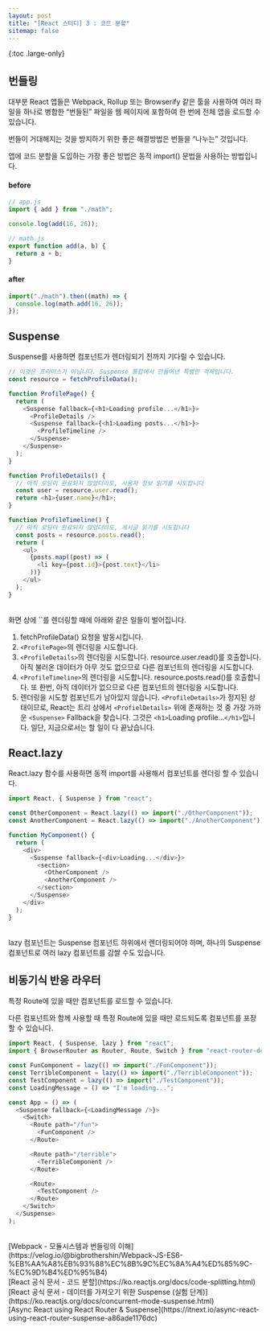 ```yaml
---
layout: post
title: "[React 스터디] 3 : 코드 분할"
sitemap: false
---
```


{:toc .large-only}

## 번들링

대부분 React 앱들은 Webpack, Rollup 또는 Browserify 같은 툴을 사용하여 여러 파일을 하나로 병합한 “번들된” 파일을 웹 페이지에 포함하여 한 번에 전체 앱을 로드할 수 있습니다.

번들이 거대해지는 것을 방지하기 위한 좋은 해결방법은 번들을 “나누는” 것입니다.

앱에 코드 분할을 도입하는 가장 좋은 방법은 동적 import() 문법을 사용하는 방법입니다.

#### before

```js
// app.js
import { add } from "./math";

console.log(add(16, 26));

// math.js
export function add(a, b) {
  return a + b;
}
```

#### after

```js
import("./math").then((math) => {
  console.log(math.add(16, 26));
});
```

## Suspense

Suspense를 사용하면 컴포넌트가 렌더링되기 전까지 기다릴 수 있습니다.

```js
// 이것은 프라미스가 아닙니다. Suspense 통합에서 만들어낸 특별한 객체입니다.
const resource = fetchProfileData();

function ProfilePage() {
  return (
    <Suspense fallback={<h1>Loading profile...</h1>}>
      <ProfileDetails />
      <Suspense fallback={<h1>Loading posts...</h1>}>
        <ProfileTimeline />
      </Suspense>
    </Suspense>
  );
}

function ProfileDetails() {
  // 아직 로딩이 완료되지 않았더라도, 사용자 정보 읽기를 시도합니다
  const user = resource.user.read();
  return <h1>{user.name}</h1>;
}

function ProfileTimeline() {
  // 아직 로딩이 완료되지 않았더라도, 게시글 읽기를 시도합니다
  const posts = resource.posts.read();
  return (
    <ul>
      {posts.map((post) => (
        <li key={post.id}>{post.text}</li>
      ))}
    </ul>
  );
}
```

<br/>
화면 상에 `<ProfilePage>`를 렌더링할 때에 아래와 같은 일들이 벌어집니다.

1. fetchProfileData() 요청을 발동시킵니다.
2. `<ProfilePage>`의 렌더링을 시도합니다.
3. `<ProfileDetails>`의 렌더링을 시도합니다. resource.user.read()를 호출합니다. 아직 불러온 데이터가 아무 것도 없으므로 다른 컴포넌트의 렌더링을 시도합니다.
4. `<ProfileTimeline>`의 렌더링을 시도합니다. resource.posts.read()를 호출합니다. 또 한번, 아직 데이터가 없으므로 다른 컴포넌트의 렌더링을 시도합니다.
5. 렌더링을 시도할 컴포넌트가 남아있지 않습니다. `<ProfileDetails>`가 정지된 상태이므로, React는 트리 상에서 `<ProfielDetails>` 위에 존재하는 것 중 가장 가까운 `<Suspense>` Fallback을 찾습니다. 그것은 `<h1>`Loading profile...`</h1>`입니다. 일단, 지금으로서는 할 일이 다 끝났습니다.

## React.lazy

React.lazy 함수를 사용하면 동적 import를 사용해서 컴포넌트를 렌더링 할 수 있습니다.

```js
import React, { Suspense } from "react";

const OtherComponent = React.lazy(() => import("./OtherComponent"));
const AnotherComponent = React.lazy(() => import("./AnotherComponent"));

function MyComponent() {
  return (
    <div>
      <Suspense fallback={<div>Loading...</div>}>
        <section>
          <OtherComponent />
          <AnotherComponent />
        </section>
      </Suspense>
    </div>
  );
}
```

<br/>
lazy 컴포넌트는 Suspense 컴포넌트 하위에서 렌더링되어야 하며, 하나의 Suspense 컴포넌트로 여러 lazy 컴포넌트를 감쌀 수도 있습니다.

## 비동기식 반응 라우터

특정 Route에 있을 때만 컴포넌트를 로드할 수 있습니다.

다른 컴포넌트와 함께 사용할 때 특정 Route에 있을 때만 로드되도록 컴포넌트를 포장할 수 있습니다.

```js
import React, { Suspense, lazy } from "react";
import { BrowserRouter as Router, Route, Switch } from "react-router-dom";

const FunComponent = lazy(() => import("./FunComponent"));
const TerribleComponent = lazy(() => import("./TerribleComponent"));
const TestComponent = lazy(() => import("./TestComponent"));
const LoadingMessage = () => "I'm loading...";

const App = () => (
  <Suspense fallback={<LoadingMessage />}>
    <Switch>
      <Route path="/fun">
        <FunComponent />
      </Route>

      <Route path="/terrible">
        <TerribleComponent />
      </Route>

      <Route>
        <TestComponent />
      </Route>
    </Switch>
  </Suspense>
);
```

<br/>
[Webpack - 모듈시스템과 번들링의 이해](https://velog.io/@bigbrothershin/Webpack-JS-ES6-%EB%AA%A8%EB%93%88%EC%8B%9C%EC%8A%A4%ED%85%9C-%EC%9D%B4%ED%95%B4)<br/>
[React 공식 문서 - 코드 분할](https://ko.reactjs.org/docs/code-splitting.html)<br/>
[React 공식 문서 - 데이터를 가져오기 위한 Suspense (실험 단계)](https://ko.reactjs.org/docs/concurrent-mode-suspense.html)<br/>
[Async React using React Router & Suspense](https://itnext.io/async-react-using-react-router-suspense-a86ade1176dc)

